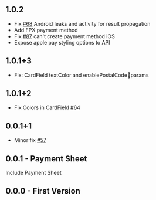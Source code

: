 ## 1.0.2

 - Fix [#68](https://github.com/flutter-stripe/flutter_stripe/issues/68) Android leaks and activity for result propagation
 - Add FPX payment method
 - Fix [#87](https://github.com/flutter-stripe/flutter_stripe/issues/87) can't create payment method iOS
 - Expose apple pay styling options to API
 
## 1.0.1+3

 - Fix: CardField textColor and enablePostalCodeparams

## 1.0.1+2

 - Fix Colors in CardField [#64](https://github.com/flutter-stripe/flutter_stripe/pull/64)

## 0.0.1+1

 - Minor fix [#57](https://github.com/flutter-stripe/flutter_stripe/issues/57)


## 0.0.1 - Payment Sheet

Include Payment Sheet

## 0.0.0 - First Version